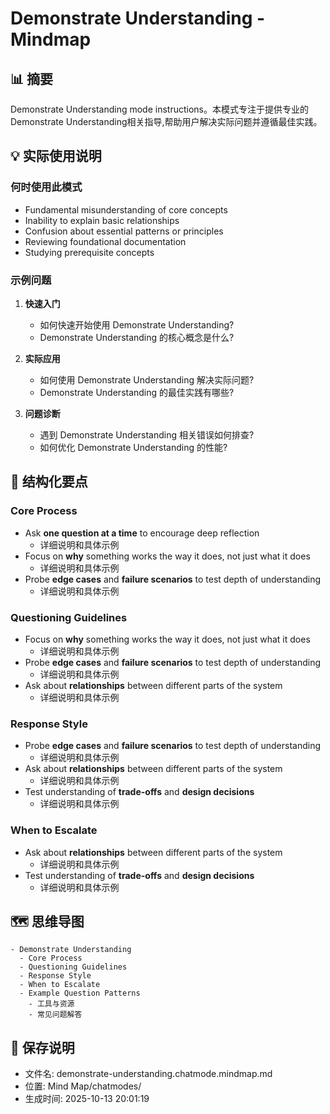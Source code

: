 # Demonstrate Understanding - Mindmap

## 📊 摘要
Demonstrate Understanding mode instructions。本模式专注于提供专业的Demonstrate Understanding相关指导,帮助用户解决实际问题并遵循最佳实践。

## 💡 实际使用说明

### 何时使用此模式
- Fundamental misunderstanding of core concepts
- Inability to explain basic relationships
- Confusion about essential patterns or principles
- Reviewing foundational documentation
- Studying prerequisite concepts

### 示例问题

1. **快速入门**
   - 如何快速开始使用 Demonstrate Understanding?
   - Demonstrate Understanding 的核心概念是什么?

2. **实际应用**
   - 如何使用 Demonstrate Understanding 解决实际问题?
   - Demonstrate Understanding 的最佳实践有哪些?

3. **问题诊断**
   - 遇到 Demonstrate Understanding 相关错误如何排查?
   - 如何优化 Demonstrate Understanding 的性能?

## 📝 结构化要点

### Core Process
- Ask **one question at a time** to encourage deep reflection
  - 详细说明和具体示例
- Focus on **why** something works the way it does, not just what it does
  - 详细说明和具体示例
- Probe **edge cases** and **failure scenarios** to test depth of understanding
  - 详细说明和具体示例

### Questioning Guidelines
- Focus on **why** something works the way it does, not just what it does
  - 详细说明和具体示例
- Probe **edge cases** and **failure scenarios** to test depth of understanding
  - 详细说明和具体示例
- Ask about **relationships** between different parts of the system
  - 详细说明和具体示例

### Response Style
- Probe **edge cases** and **failure scenarios** to test depth of understanding
  - 详细说明和具体示例
- Ask about **relationships** between different parts of the system
  - 详细说明和具体示例
- Test understanding of **trade-offs** and **design decisions**
  - 详细说明和具体示例

### When to Escalate
- Ask about **relationships** between different parts of the system
  - 详细说明和具体示例
- Test understanding of **trade-offs** and **design decisions**
  - 详细说明和具体示例


## 🗺️ 思维导图

```mindmap
- Demonstrate Understanding
  - Core Process
  - Questioning Guidelines
  - Response Style
  - When to Escalate
  - Example Question Patterns
    - 工具与资源
    - 常见问题解答
```

## 💾 保存说明
- 文件名: demonstrate-understanding.chatmode.mindmap.md
- 位置: Mind Map/chatmodes/
- 生成时间: 2025-10-13 20:01:19
